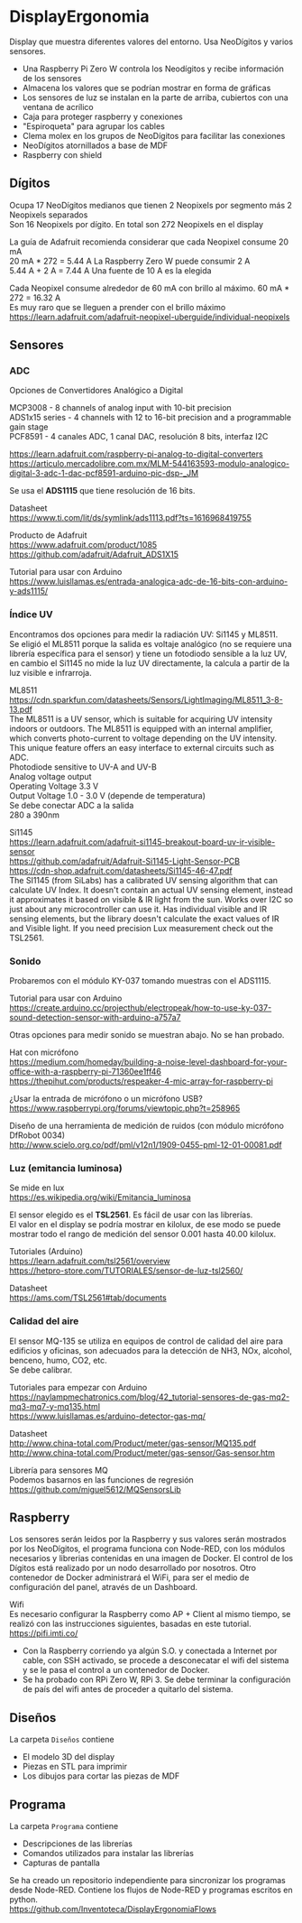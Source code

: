 # DisplayErgonomia
Display que muestra diferentes valores del entorno. Usa NeoDígitos y varios sensores.  

+ Una Raspberry Pi Zero W controla los Neodígitos y recibe información de los sensores  
+ Almacena los valores que se podrían mostrar en forma de gráficas  
+ Los sensores de luz se instalan en la parte de arriba, cubiertos con una ventana de acrílico  
+ Caja para proteger raspberry y conexiones  
+ "Espiroqueta" para agrupar los cables  
+ Clema molex en los grupos de NeoDígitos para facilitar las conexiones  
+ NeoDígitos atornillados a base de MDF  
+ Raspberry con shield  

## Dígitos
Ocupa 17 NeoDígitos medianos que tienen 2 Neopixels por segmento más 2 Neopixels separados  
Son 16 Neopixels por dígito. En total son 272 Neopixels en el display  

La guía de Adafruit recomienda considerar que cada Neopixel consume 20 mA  
20 mA * 272 = 5.44 A
La Raspberry Zero W puede consumir 2 A  
5.44 A + 2 A = 7.44 A
Una fuente de 10 A es la elegida  

Cada Neopixel consume alrededor de 60 mA con brillo al máximo. 60 mA * 272 = 16.32 A  
Es muy raro que se lleguen a prender con el brillo máximo    
https://learn.adafruit.com/adafruit-neopixel-uberguide/individual-neopixels  

## Sensores

### ADC
Opciones de Convertidores Analógico a Digital  

MCP3008 - 8 channels of analog input with 10-bit precision  
ADS1x15 series - 4 channels with 12 to 16-bit precision and a programmable gain stage  
PCF8591 - 4 canales ADC, 1 canal DAC, resolución 8 bits, interfaz I2C  

https://learn.adafruit.com/raspberry-pi-analog-to-digital-converters  
https://articulo.mercadolibre.com.mx/MLM-544163593-modulo-analogico-digital-3-adc-1-dac-pcf8591-arduino-pic-dsp-_JM  

Se usa el **ADS1115** que tiene resolución de 16 bits.  

Datasheet  
https://www.ti.com/lit/ds/symlink/ads1113.pdf?ts=1616968419755  

Producto de Adafruit  
https://www.adafruit.com/product/1085  
https://github.com/adafruit/Adafruit_ADS1X15  

Tutorial para usar con Arduino  
https://www.luisllamas.es/entrada-analogica-adc-de-16-bits-con-arduino-y-ads1115/  

### Índice UV

Encontramos dos opciones para medir la radiación UV: Si1145 y ML8511.  
Se eligió el ML8511 porque la salida es voltaje analógico (no se requiere una librería específica para el sensor)
y tiene un fotodiodo sensible a la luz UV, en cambio el Si1145 no mide la luz UV directamente, la calcula
a partir de la luz visible e infrarroja.  

ML8511  
https://cdn.sparkfun.com/datasheets/Sensors/LightImaging/ML8511_3-8-13.pdf  
The ML8511 is a UV sensor, which is suitable for acquiring UV intensity indoors or outdoors. The ML8511 is
equipped with an internal amplifier, which converts photo-current to voltage depending on the UV intensity.
This unique feature offers an easy interface to external circuits such as ADC.  
Photodiode sensitive to UV-A and UV-B  
Analog voltage output  
Operating Voltage 3.3 V  
Output Voltage 1.0 - 3.0 V (depende de temperatura)  
Se debe conectar ADC a la salida  
280 a 390nm  

Si1145  
https://learn.adafruit.com/adafruit-si1145-breakout-board-uv-ir-visible-sensor  
https://github.com/adafruit/Adafruit-Si1145-Light-Sensor-PCB  
https://cdn-shop.adafruit.com/datasheets/Si1145-46-47.pdf  
The SI1145 (from SiLabs) has a calibrated UV sensing algorithm that can calculate UV Index.
It doesn't contain an actual UV sensing element, instead it approximates it based on visible & IR light from the sun.
Works over I2C so just about any microcontroller can use it.
Has individual visible and IR sensing elements, but the library doesn't calculate the exact values of IR and Visible light.
If you need precision Lux measurement check out the TSL2561.

### Sonido
Probaremos con el módulo KY-037 tomando muestras con el ADS1115.  

Tutorial para usar con Arduino  
https://create.arduino.cc/projecthub/electropeak/how-to-use-ky-037-sound-detection-sensor-with-arduino-a757a7  

Otras opciones para medir sonido se muestran abajo. No se han probado.  

Hat con micrófono  
https://medium.com/homeday/building-a-noise-level-dashboard-for-your-office-with-a-raspberry-pi-71360ee1ff46  
https://thepihut.com/products/respeaker-4-mic-array-for-raspberry-pi  

¿Usar la entrada de micrófono o un micrófono USB?  
https://www.raspberrypi.org/forums/viewtopic.php?t=258965  

Diseño de una herramienta de medición de ruidos (con módulo micrófono DfRobot 0034)  
http://www.scielo.org.co/pdf/pml/v12n1/1909-0455-pml-12-01-00081.pdf  

### Luz (emitancia luminosa)  
Se mide en lux  
https://es.wikipedia.org/wiki/Emitancia_luminosa  

El sensor elegido es el **TSL2561**. Es fácil de usar con las librerías.  
El valor en el display se podría mostrar en kilolux, de ese modo se puede mostrar todo el rango
de medición del sensor 0.001 hasta 40.00 kilolux.  

Tutoriales (Arduino)  
https://learn.adafruit.com/tsl2561/overview  
https://hetpro-store.com/TUTORIALES/sensor-de-luz-tsl2560/  

Datasheet  
https://ams.com/TSL2561#tab/documents  

### Calidad del aire
El sensor MQ-135 se utiliza en equipos de control de calidad del aire para edificios y oficinas,
son adecuados para la detección de NH3, NOx, alcohol, benceno, humo, CO2, etc.  
Se debe calibrar.  

Tutoriales para empezar con Arduino  
https://naylampmechatronics.com/blog/42_tutorial-sensores-de-gas-mq2-mq3-mq7-y-mq135.html  
https://www.luisllamas.es/arduino-detector-gas-mq/  

Datasheet  
http://www.china-total.com/Product/meter/gas-sensor/MQ135.pdf  
http://www.china-total.com/Product/meter/gas-sensor/Gas-sensor.htm  

Librería para sensores MQ  
Podemos basarnos en las funciones de regresión  
https://github.com/miguel5612/MQSensorsLib  


## Raspberry
Los sensores serán leidos por la Raspberry y sus valores serán mostrados por los NeoDígitos, el programa funciona con Node-RED, con 
los módulos necesarios y librerias contenidas en una imagen de Docker. El control de los Dígitos está realizado por un nodo desarrollado 
por nosotros. Otro contenedor de Docker administrará el WiFi, para ser el medio de configuración del panel, através de un Dashboard.

Wifi  
Es necesario configurar la Raspberry como AP + Client al mismo tiempo, se realizó con las instrucciones siguientes, basadas en este tutorial.  
https://pifi.imti.co/  

- Con la Raspberry corriendo ya algún S.O. y conectada a Internet por cable, con SSH activado, 
se procede a desconecatar el wifi del sistema y se le pasa el control a un contenedor de Docker.
- Se ha probado con RPi Zero W, RPi 3. Se debe terminar la configuración de país del wifi antes de proceder a quitarlo del sistema.

## Diseños
La carpeta `Diseños` contiene 

+ El modelo 3D del display
+ Piezas en STL para imprimir
+ Los dibujos para cortar las piezas de MDF

## Programa
La carpeta `Programa` contiene 

+ Descripciones de las librerías
+ Comandos utilizados para instalar las librerías
+ Capturas de pantalla

Se ha creado un repositorio independiente para sincronizar los programas desde Node-RED.
Contiene los flujos de Node-RED y programas escritos en python.  
https://github.com/Inventoteca/DisplayErgonomiaFlows  
